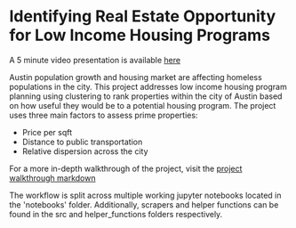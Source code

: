 # Identifying Real Estate Opportunity for Low Income Housing Programs

A 5 minute video presentation is available <a href='https://www.youtube.com/watch?v=8ozYt1Slhf8'>here</a>

Austin population growth and housing market are affecting homeless populations in the city. This project addresses low
income housing program planning using clustering to rank properties within the city of Austin based on how useful they 
would be to a potential housing program. The project uses three main factors to assess prime properties:
 - Price per sqft
 - Distance to public transportation
 - Relative dispersion across the city

 For a more in-depth walkthrough of the project, visit the <a href=Project_Walkthrough.md>project walkthrough markdown </a>

 The workflow is split across multiple working jupyter notebooks located in the 'notebooks' folder. Additionally, scrapers and 
 helper functions can be found in the src and helper_functions folders respectively.
